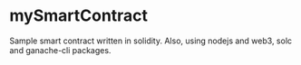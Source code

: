 # mySmartContract
Sample smart contract written in solidity. Also, using nodejs and web3, solc and ganache-cli packages.
